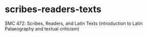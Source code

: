 # scribes-readers-texts
SMC 472: Scribes, Readers, and Latin Texts (introduction to Latin Palaeography and textual criticism)
